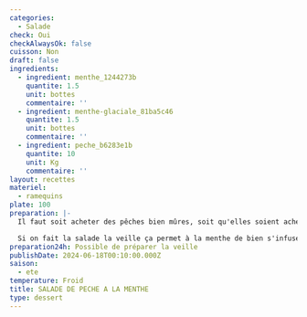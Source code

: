 ```yaml
---
categories:
  - Salade
check: Oui
checkAlwaysOk: false
cuisson: Non
draft: false
ingredients:
  - ingredient: menthe_1244273b
    quantite: 1.5
    unit: bottes
    commentaire: ''
  - ingredient: menthe-glaciale_81ba5c46
    quantite: 1.5
    unit: bottes
    commentaire: ''
  - ingredient: peche_b6283e1b
    quantite: 10
    unit: Kg
    commentaire: ''
layout: recettes
materiel:
  - ramequins
plate: 100
preparation: |-
  Il faut soit acheter des pêches bien mûres, soit qu'elles soient acheté quelques jours avant.

  Si on fait la salade la veille ça permet à la menthe de bien s'infuser dans les pêches et c'est meilleur.
preparation24h: Possible de préparer la veille
publishDate: 2024-06-18T00:10:00.000Z
saison:
  - ete
temperature: Froid
title: SALADE DE PECHE A LA MENTHE
type: dessert
---
```

